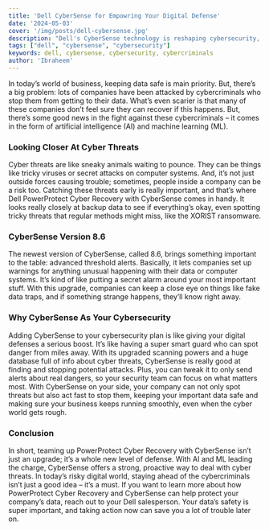 ```yaml
---
title: 'Dell CyberSense for Empowring Your Digital Defense'
date: '2024-05-03'
cover: '/img/posts/dell-cybersense.jpg'
description: "Dell's CyberSense technology is reshaping cybersecurity, offering advanced threat detection and mitigation capabilities to protect organizations from a range of cyber threats"
tags: ["dell", "cybersense", "cybersecurity"]
keywords: dell, cybersense, cybersecurity, cybercriminals
author: 'Ibraheem'
---
```


In today’s world of business, keeping data safe is main priority. But, there’s a big problem: lots of companies have been attacked by cybercriminals who stop them from getting to their data. What’s even scarier is that many of these companies don’t feel sure they can recover if this happens. But, there’s some good news in the fight against these cybercriminals – it comes in the form of artificial intelligence (AI) and machine learning (ML).

### Looking Closer At Cyber Threats

Cyber threats are like sneaky animals waiting to pounce. They can be things like tricky viruses or secret attacks on computer systems. And, it’s not just outside forces causing trouble; sometimes, people inside a company can be a risk too. Catching these threats early is really important, and that’s where Dell PowerProtect Cyber Recovery with CyberSense comes in handy. It looks really closely at backup data to see if everything’s okay, even spotting tricky threats that regular methods might miss, like the XORIST ransomware.

### CyberSense Version 8.6

The newest version of CyberSense, called 8.6, brings something important to the table: advanced threshold alerts. Basically, it lets companies set up warnings for anything unusual happening with their data or computer systems. It’s kind of like putting a secret alarm around your most important stuff. With this upgrade, companies can keep a close eye on things like fake data traps, and if something strange happens, they’ll know right away.

### Why CyberSense As Your Cybersecurity

Adding CyberSense to your cybersecurity plan is like giving your digital defenses a serious boost. It’s like having a super smart guard who can spot danger from miles away. With its upgraded scanning powers and a huge database full of info about cyber threats, CyberSense is really good at finding and stopping potential attacks. Plus, you can tweak it to only send alerts about real dangers, so your security team can focus on what matters most. With CyberSense on your side, your company can not only spot threats but also act fast to stop them, keeping your important data safe and making sure your business keeps running smoothly, even when the cyber world gets rough.

### Conclusion
In short, teaming up PowerProtect Cyber Recovery with CyberSense isn’t just an upgrade; it’s a whole new level of defense. With AI and ML leading the charge, CyberSense offers a strong, proactive way to deal with cyber threats. In today’s risky digital world, staying ahead of the cybercriminals isn’t just a good idea – it’s a must. If you want to learn more about how PowerProtect Cyber Recovery and CyberSense can help protect your company’s data, reach out to your Dell salesperson. Your data’s safety is super important, and taking action now can save you a lot of trouble later on.